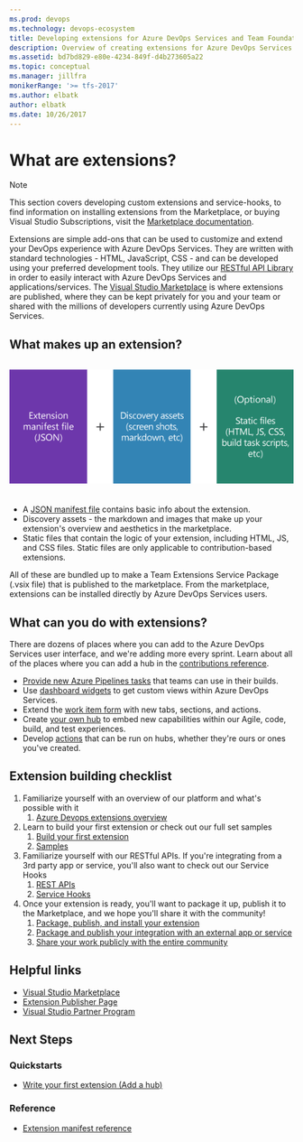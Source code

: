 ```yaml
---
ms.prod: devops
ms.technology: devops-ecosystem
title: Developing extensions for Azure DevOps Services and Team Foundation Server
description: Overview of creating extensions for Azure DevOps Services
ms.assetid: bd7bd829-e80e-4234-849f-d4b273605a22
ms.topic: conceptual
ms.manager: jillfra
monikerRange: '>= tfs-2017'
ms.author: elbatk
author: elbatk
ms.date: 10/26/2017
---
```


# What are extensions?

>[!NOTE]
> This section covers developing custom extensions and service-hooks, to find information on installing extensions from the Marketplace, or buying Visual Studio Subscriptions, visit the [Marketplace documentation](../marketplace/index.md).

Extensions are simple add-ons that can be used to customize and extend your DevOps experience with Azure DevOps Services. 
They are written with standard technologies - HTML, JavaScript, CSS - and can be developed using your preferred development tools.
They utilize our [RESTful API Library](/rest/api/vsts/) in order to easily interact with Azure DevOps Services and applications/services.
The [Visual Studio Marketplace](https://marketplace.visualstudio.com/azuredevops) is where extensions are published, 
where they can be kept privately for you and your team or shared with the millions of developers currently using Azure DevOps Services. 

## What makes up an extension?
<div align="center" style="padding-top:15px">
<img alt="Components of an extension" src="./_img/extension-components.png" style="padding-bottom:20px">
</div>

- A [JSON manifest file](./develop/manifest.md) contains basic info about the extension.
- Discovery assets - the markdown and images that make up your extension's overview and aesthetics in the marketplace. 
- Static files that contain the logic of your extension, including HTML, JS, and CSS files. Static files are only applicable to contribution-based extensions.

All of these are bundled up to make a Team Extensions Service Package (.vsix file) that is published to the marketplace. From the marketplace,
extensions can be installed directly by Azure DevOps Services users.


## What can you do with extensions?

There are dozens of places where you can add to the Azure DevOps Services user interface, and we're adding more every sprint. Learn about all of the places where you can add a hub in the [contributions reference](./reference/targets/overview.md).

- [Provide new Azure Pipelines tasks](./develop/add-build-task.md) that teams can use in their builds.
- Use [dashboard widgets](./develop/add-dashboard-widget.md) to get custom views within Azure DevOps Services. 
- Extend the [work item form](./develop/add-workitem-extension.md) with new tabs, sections, and actions.
- Create [your own hub](./develop/add-hub.md) to embed new capabilities within our Agile, code, build, and test experiences. 
- Develop [actions](./develop/add-action.md) that can be run on hubs, whether they're ours or ones you've created. 

## Extension building checklist

1. Familiarize yourself with an overview of our platform and what's possible with it
    1. [Azure Devops extensions overview](https://azure.microsoft.com/services/devops/extend/)
2. Learn to build your first extension or check out our full set samples
    1. [Build your first extension](./get-started/node.md)
    2. [Samples](./develop/samples-overview.md)
3. Familiarize yourself with our RESTful APIs. If you're integrating from a 3rd party app or service, you'll also want to check out our Service Hooks
    1. [REST APIs](../integrate/index.md)
    2. [Service Hooks](../service-hooks/overview.md)
4. Once your extension is ready, you'll want to package it up, publish it to the Marketplace, and we hope you'll share it with the community!
    1. [Package, publish, and install your extension](./publish/overview.md)
    2. [Package and publish your integration with an external app or service](./publish/integration.md)
    3. [Share your work publicly with the entire community](./publish/publicize.md)

## Helpful links

* [Visual Studio Marketplace](https://marketplace.visualstudio.com/azuredevops)
* [Extension Publisher Page](https://marketplace.visualstudio.com/manage)
* [Visual Studio Partner Program](https://vspartner.com/)

## Next Steps

### Quickstarts

* [Write your first extension (Add a hub)](./get-started/node.md)

### Reference

* [Extension manifest reference](./develop/manifest.md)

